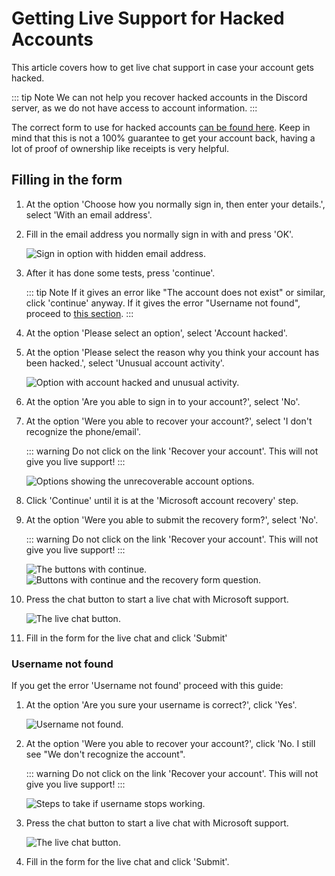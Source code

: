 # Getting Live Support for Hacked Accounts

This article covers how to get live chat support in case your account gets hacked.

::: tip Note
We can not help you recover hacked accounts in the Discord server, as we do not have access to account information.
:::

The correct form to use for hacked accounts [can be found here](https://support.microsoft.com/en-us/home/contact?linkquery=I%20think%20my%20Microsoft%20account%20has%20been%20hacked).
Keep in mind that this is not a 100% guarantee to get your account back, having a lot of proof of ownership like receipts is very helpful.

## Filling in the form

1. At the option 'Choose how you normally sign in, then enter your details.', select 'With an email address'.
2. Fill in the email address you normally sign in with and press 'OK'.

    ![Sign in option with hidden email address.](./img/hacked-accounts/sign-in-option.png)

3. After it has done some tests, press 'continue'.

    ::: tip Note
    If it gives an error like "The account does not exist" or similar, click 'continue' anyway.
    If it gives the error "Username not found", proceed to [this section](#username-not-found).
    :::

4. At the option 'Please select an option', select 'Account hacked'.
5. At the option 'Please select the reason why you think your account has been hacked.', select 'Unusual account activity'.

    ![Option with account hacked and unusual activity.](./img/hacked-accounts/unusual-activity.png)

6. At the option 'Are you able to sign in to your account?', select 'No'.
7. At the option 'Were you able to recover your account?', select 'I don't recognize the phone/email'.

    ::: warning
    Do not click on the link 'Recover your account'. This will not give you live support!
    :::

    ![Options showing the unrecoverable account options.](./img/hacked-accounts/cannot-sign-in.png)

8. Click 'Continue' until it is at the 'Microsoft account recovery' step.
9. At the option 'Were you able to submit the recovery form?', select 'No'.

    ::: warning
    Do not click on the link 'Recover your account'. This will not give you live support!
    :::

    ![The buttons with continue.](./img/hacked-accounts/continue-part1.png)
    ![Buttons with continue and the recovery form question.](./img/hacked-accounts/continue-part2.png)

10. Press the chat button to start a live chat with Microsoft support.

    ![The live chat button.](./img/hacked-accounts/starting-chat.png)

11. Fill in the form for the live chat and click 'Submit'

### Username not found

If you get the error 'Username not found' proceed with this guide:

1. At the option 'Are you sure your username is correct?', click 'Yes'.

    ![Username not found.](./img/hacked-accounts/username-not-found.png)

2. At the option 'Were you able to recover your account?', click 'No. I still see "We don't recognize the account".

    ::: warning
    Do not click on the link 'Recover your account'. This will not give you live support!
    :::

    ![Steps to take if username stops working.](./img/hacked-accounts/still-no-account.png)

3. Press the chat button to start a live chat with Microsoft support.

    ![The live chat button.](./img/hacked-accounts/starting-chat.png)

4. Fill in the form for the live chat and click 'Submit'.
